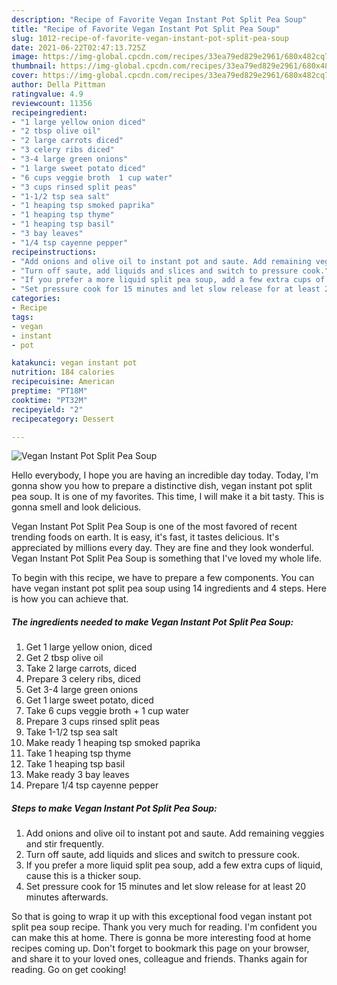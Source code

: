 ```yaml
---
description: "Recipe of Favorite Vegan Instant Pot Split Pea Soup"
title: "Recipe of Favorite Vegan Instant Pot Split Pea Soup"
slug: 1012-recipe-of-favorite-vegan-instant-pot-split-pea-soup
date: 2021-06-22T02:47:13.725Z
image: https://img-global.cpcdn.com/recipes/33ea79ed829e2961/680x482cq70/vegan-instant-pot-split-pea-soup-recipe-main-photo.jpg
thumbnail: https://img-global.cpcdn.com/recipes/33ea79ed829e2961/680x482cq70/vegan-instant-pot-split-pea-soup-recipe-main-photo.jpg
cover: https://img-global.cpcdn.com/recipes/33ea79ed829e2961/680x482cq70/vegan-instant-pot-split-pea-soup-recipe-main-photo.jpg
author: Della Pittman
ratingvalue: 4.9
reviewcount: 11356
recipeingredient:
- "1 large yellow onion diced"
- "2 tbsp olive oil"
- "2 large carrots diced"
- "3 celery ribs diced"
- "3-4 large green onions"
- "1 large sweet potato diced"
- "6 cups veggie broth  1 cup water"
- "3 cups rinsed split peas"
- "1-1/2 tsp sea salt"
- "1 heaping tsp smoked paprika"
- "1 heaping tsp thyme"
- "1 heaping tsp basil"
- "3 bay leaves"
- "1/4 tsp cayenne pepper"
recipeinstructions:
- "Add onions and olive oil to instant pot and saute. Add remaining veggies and stir frequently."
- "Turn off saute, add liquids and slices and switch to pressure cook."
- "If you prefer a more liquid split pea soup, add a few extra cups of liquid, cause this is a thicker soup."
- "Set pressure cook for 15 minutes and let slow release for at least 20 minutes afterwards."
categories:
- Recipe
tags:
- vegan
- instant
- pot

katakunci: vegan instant pot 
nutrition: 184 calories
recipecuisine: American
preptime: "PT18M"
cooktime: "PT32M"
recipeyield: "2"
recipecategory: Dessert

---
```



![Vegan Instant Pot Split Pea Soup](https://img-global.cpcdn.com/recipes/33ea79ed829e2961/680x482cq70/vegan-instant-pot-split-pea-soup-recipe-main-photo.jpg)

Hello everybody, I hope you are having an incredible day today. Today, I'm gonna show you how to prepare a distinctive dish, vegan instant pot split pea soup. It is one of my favorites. This time, I will make it a bit tasty. This is gonna smell and look delicious.

Vegan Instant Pot Split Pea Soup is one of the most favored of recent trending foods on earth. It is easy, it's fast, it tastes delicious. It's appreciated by millions every day. They are fine and they look wonderful. Vegan Instant Pot Split Pea Soup is something that I've loved my whole life.




To begin with this recipe, we have to prepare a few components. You can have vegan instant pot split pea soup using 14 ingredients and 4 steps. Here is how you can achieve that.

<!--inarticleads1-->

##### The ingredients needed to make Vegan Instant Pot Split Pea Soup:

1. Get 1 large yellow onion, diced
1. Get 2 tbsp olive oil
1. Take 2 large carrots, diced
1. Prepare 3 celery ribs, diced
1. Get 3-4 large green onions
1. Get 1 large sweet potato, diced
1. Take 6 cups veggie broth + 1 cup water
1. Prepare 3 cups rinsed split peas
1. Take 1-1/2 tsp sea salt
1. Make ready 1 heaping tsp smoked paprika
1. Take 1 heaping tsp thyme
1. Take 1 heaping tsp basil
1. Make ready 3 bay leaves
1. Prepare 1/4 tsp cayenne pepper




<!--inarticleads2-->

##### Steps to make Vegan Instant Pot Split Pea Soup:

1. Add onions and olive oil to instant pot and saute. Add remaining veggies and stir frequently.
1. Turn off saute, add liquids and slices and switch to pressure cook.
1. If you prefer a more liquid split pea soup, add a few extra cups of liquid, cause this is a thicker soup.
1. Set pressure cook for 15 minutes and let slow release for at least 20 minutes afterwards.




So that is going to wrap it up with this exceptional food vegan instant pot split pea soup recipe. Thank you very much for reading. I'm confident you can make this at home. There is gonna be more interesting food at home recipes coming up. Don't forget to bookmark this page on your browser, and share it to your loved ones, colleague and friends. Thanks again for reading. Go on get cooking!

